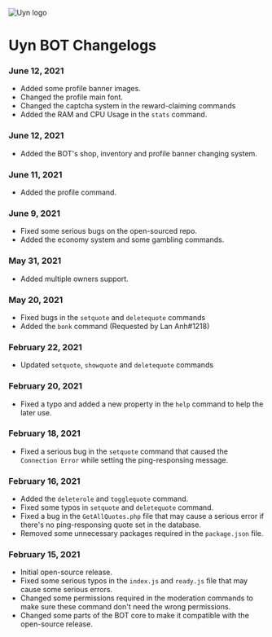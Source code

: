 ![Uyn logo](https://i.imgur.com/1UHPT0e.png)

# Uyn BOT Changelogs

### June 12, 2021
* Added some profile banner images.
* Changed the profile main font.
* Changed the captcha system in the reward-claiming commands
* Added the RAM and CPU Usage in the `stats` command.

### June 12, 2021
* Added the BOT's shop, inventory and profile banner changing system.

### June 11, 2021
* Added the profile command.

### June 9, 2021
* Fixed some serious bugs on the open-sourced repo.
* Added the economy system and some gambling commands.

### May 31, 2021
* Added multiple owners support.

### May 20, 2021
* Fixed bugs in the `setquote` and `deletequote` commands
* Added the `bonk` command (Requested by Lan Anh#1218)

### February 22, 2021
* Updated `setquote`, `showquote` and `deletequote` commands

### February 20, 2021

* Fixed a typo and added a new property in the `help` command to help the later use.

### February 18, 2021

* Fixed a serious bug in the `setquote` command that caused the `Connection Error` while setting the ping-responsing message.

### February 16, 2021

* Added the `deleterole` and `togglequote` command.
* Fixed some typos in `setquote` and `deletequote` command.
* Fixed a bug in the `GetAllQuotes.php` file that may cause a serious error if there's no ping-responsing quote set in the database.
* Removed some unnecessary packages required in the `package.json` file.

### February 15, 2021

* Initial open-source release.
* Fixed some serious typos in the `index.js` and `ready.js` file that may cause some serious errors.
* Changed some permissions required in the moderation commands to make sure these command don't need the wrong permissions.
* Changed some parts of the BOT core to make it compatible with the open-source release.
